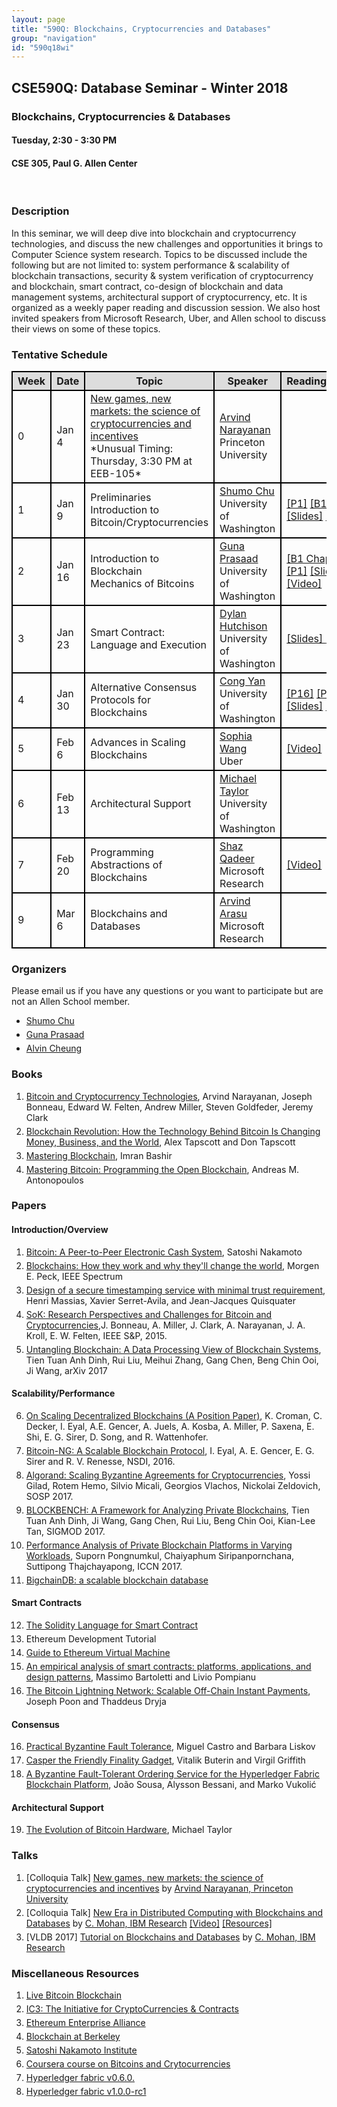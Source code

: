 ```yaml
---
layout: page
title: "590Q: Blockchains, Cryptocurrencies and Databases"
group: "navigation"
id: "590q18wi"
---
```

<style>
 tbody, tr, th, td { border: 2px solid black }
 th { background-color: #ddd }
 .indent, li {margin-top: 5px} 
</style>
## CSE590Q: Database Seminar - Winter 2018
### Blockchains, Cryptocurrencies & Databases
#### Tuesday, 2:30 - 3:30 PM
#### CSE 305, Paul G. Allen Center 
<br>
  
### Description
In this seminar, we will deep dive into blockchain and cryptocurrency technologies, and discuss the new challenges and opportunities it brings to Computer Science system research. Topics to be discussed include the following but are not limited to: system performance & scalability of blockchain transactions, security & system verification of cryptocurrency and blockchain, smart contract,  co-design of blockchain and data management systems, architectural support of cryptocurrency, etc. It is organized as a weekly paper reading and discussion session. We also host invited speakers from Microsoft Research, Uber, and Allen school to discuss their views on some of these topics.

### Tentative Schedule
<table class='schedule'>
  <tr>
    <th>Week</th>
    <th>Date</th>
    <th>Topic</th>
    <th>Speaker</th>
    <th>Reading/Resources</th>
  </tr>
 <tr>
    <td>0</td>  
    <td>Jan 4</td>
    <td><a href='https://www.cs.washington.edu/events/colloquia/details?id=2993'>New games, new markets: the science of cryptocurrencies and incentives</a><br> *Unusual Timing: Thursday, 3:30 PM at EEB-105*</td>
    <td>
     <a href='http://randomwalker.info/'>Arvind Narayanan</a> <br> 
     Princeton University</td>
    <td></td>
  </tr>
  <tr>
    <td>1</td>  
    <td>Jan 9</td>
    <td>Preliminaries <br> Introduction to Bitcoin/Cryptocurrencies</td>
    <td>
     <a href='http://shumochu.com/'>Shumo Chu</a> <br> 
     University of Washington</td>
    <td>
     <a href='https://spectrum.ieee.org/computing/networks/blockchains-how-they-work-and-why-theyll-change-the-world'>[P1]</a>
     <a href='http://bitcoinbook.cs.princeton.edu'>[B1 Chapter 1]</a>
     <a href='https://docs.google.com/presentation/d/1VqtKL0BNiPp15HlJu4aKmA9kIkML_on_iuXSJFdIpLM/edit?usp=sharing'>[Slides]</a>
     <a href='https://www.youtube.com/watch?v=XJ2DakM7pfw&feature=youtu.be'>[Video]</a>
   </td>
  </tr>
  <tr>
    <td>2</td>
    <td>Jan 16</td> 
    <td>
     Introduction to Blockchain <br>
     Mechanics of Bitcoins
   </td>
   <td> 
    <a href='https://homes.cs.washington.edu/~guna/'>Guna Prasaad </a> <br>
    University of Washington
   </td>
   <td>
    <a href='http://bitcoinbook.cs.princeton.edu'>[B1 Chapters 2, 3]</a>
    <a href='https://bitcoin.org/bitcoin.pdf'>[P1]</a>
    <a href='https://homes.cs.washington.edu/~guna/assets/MechanicsBitcoinsBlockchains.pptx'> [Slides] </a>
    <a href='https://www.youtube.com/watch?v=3rDei8f8yEA'> [Video] </a>
   </td>
  </tr>
  <tr>
    <td>3</td>
    <td>Jan 23</td>
    <td>Smart Contract: Language and Execution</td>
    <td><a href='https://www.linkedin.com/in/dylanhutchison/'>Dylan Hutchison</a><br> University of Washington </td>
    <td>
    <a href='https://docs.google.com/presentation/d/16D2lZEEf5MguQYl1bPAhL6ndKuAFAkqIt2uUTr0Tstk/edit?usp=sharing'> [Slides] </a> 
    <a href='https://www.youtube.com/watch?v=GMYkt7Rhmcg'> [Video]</a>
    </td>
  </tr>
  <tr>
    <td>4</td>
    <td>Jan 30</td>
    <td>Alternative Consensus Protocols for Blockchains</td>
    <td><a href='https://homes.cs.washington.edu/~congy/'>Cong Yan</a><br>
    University of Washington
    </td>
    <td><a href='http://pmg.csail.mit.edu/papers/osdi99.pdf'>[P16]</a> 
        <a href='https://arxiv.org/abs/1710.09437'>[P17]</a> 
        <a href='https://arxiv.org/abs/1709.06921'>[P18]</a>
        <a href='https://docs.google.com/presentation/d/1MeORZV8bp-r4pJsMzZtJAlJsPIi7mbV5AAVDBesAB8U/edit?usp=sharing'> [Slides]</a>
        <a href='https://www.youtube.com/watch?v=DPEeY555F70'> [Video]</a>
    </td>
  </tr>
  <tr>
    <td>5</td>
    <td>Feb 6</td>
    <td> Advances in Scaling Blockchains</td>
   <td>
    <a href='http://sophiawang.org/'>Sophia Wang</a> <br> 
    Uber
   </td>  
   <td><a href='https://www.youtube.com/watch?v=I1f2HoBXEbE'>[Video]</a> </td>
  </tr>
  <tr>
    <td>6</td>
    <td>Feb 13</td>
    <td>Architectural Support</td>
    <td>
     <a href='https://www.cs.washington.edu/people/faculty/profmbt'>Michael Taylor</a> <br> 
     University of Washington</td>
    <td></td>
  </tr>
  <tr>
    <td>7</td>
    <td>Feb 20</td>
    <td>Programming Abstractions of Blockchains</td>
    <td><a href='https://www.microsoft.com/en-us/research/people/qadeer/'> Shaz Qadeer</a><br>
    Microsoft Research
    </td>
    <td>
    <a href='https://www.youtube.com/watch?v=dWWmz3faFmQ'> [Video] </a>
    </td>
  </tr> 
  <!--- <tr>
    <td>8</td>
    <td>Feb 27</td>
    <td>Probabilistic Proofs, Zero Knowledge Proofs on Blockchains</td>
    <td> 
     <a href='https://www.microsoft.com/en-us/research/people/srinath/'>Srinath Setty</a> <br> 
      Microsoft Research</td>
    <td></td>
  </tr> --->
  <tr>
    <td>9</td>
    <td>Mar 6</td>
    <td>Blockchains and Databases</td>
    <td>
     <a href='https://www.microsoft.com/en-us/research/people/arvinda/'>Arvind Arasu</a> <br> 
     Microsoft Research </td>
    <td></td>
  </tr> 
</table>

### Organizers
Please email us if you have any questions or you want to participate but are not an Allen School member. 
<ul class='indent'>
 <li><a href='mailto:chushumo@cs.washington.edu'>Shumo Chu</a> </li>
 <li><a href='mailto:guna@cs.washington.edu'>Guna Prasaad</a> </li>
 <li><a href='mailto:akcheung@cs.washington.edu'>Alvin Cheung</a> </li>
</ul>

### Books
<ol class='indent'>
  <li><a href='http://bitcoinbook.cs.princeton.edu/'>Bitcoin and Cryptocurrency Technologies</a>, Arvind Narayanan, Joseph Bonneau, Edward W. Felten, Andrew Miller, Steven Goldfeder, Jeremy Clark </li>
  <li><a href='https://www.amazon.com/Blockchain-Revolution-Technology-Changing-Business/dp/1101980133'> Blockchain Revolution: How the Technology Behind Bitcoin Is Changing Money, Business, and the World</a>, Alex Tapscott and Don Tapscott</li>
  <li><a href='https://www.amazon.com/Mastering-Blockchain-decentralization-cryptography-frameworks/dp/1787125440'> Mastering Blockchain</a>, Imran Bashir </li>
 <li><a href='https://www.amazon.com/Mastering-Bitcoin-Programming-Open-Blockchain/dp/1491954388'>Mastering Bitcoin: Programming the Open Blockchain</a>, Andreas M. Antonopoulos</li>
 </ol>
  
### Papers

#### Introduction/Overview
<ol class='indent'> 
 <li><a href='https://bitcoin.org/bitcoin.pdf'>Bitcoin: A Peer-to-Peer Electronic Cash System</a>, Satoshi Nakamoto</li>
 <li><a href='https://spectrum.ieee.org/computing/networks/blockchains-how-they-work-and-why-theyll-change-the-world'>Blockchains: How they work and why they'll change the world</a>, Morgen E. Peck, IEEE Spectrum</li>
 <li><a href='http://nakamotoinstitute.org/static/docs/secure-timestamping-service.pdf'>Design of a secure timestamping service with minimal trust requirement</a>, Henri Massias, Xavier Serret-Avila, and Jean-Jacques Quisquater</li>
 <li><a href='http://www.ieee-security.org/TC/SP2015/papers-archived/6949a104.pdf'>SoK: Research Perspectives and Challenges for Bitcoin and Cryptocurrencies</a>,J. Bonneau, A. Miller, J. Clark, A. Narayanan, J. A. Kroll, E. W. Felten, IEEE S&P, 2015. </li>
 <li><a href='https://arxiv.org/abs/1708.05665'>Untangling Blockchain: A Data Processing View of Blockchain Systems</a>, Tien Tuan Anh Dinh, Rui Liu, Meihui Zhang, Gang Chen, Beng Chin Ooi, Ji Wang, arXiv 2017</li>
</ol>

#### Scalability/Performance
<ol class='indent' start='6'>
  <li><a href='http://www.initc3.org/files/Scaling2016.pdf'>On Scaling Decentralized Blockchains (A Position Paper)</a>, K. Croman, C. Decker, I. Eyal, A.E. Gencer, A. Juels, A. Kosba, A. Miller, P. Saxena, E. Shi, E. G. Sirer, D. Song, and R. Wattenhofer. </li>
 <li><a href='https://arxiv.org/abs/1510.02037'>Bitcoin-NG: A Scalable Blockchain Protocol</a>, I. Eyal, A. E. Gencer, E. G. Sirer and R. V. Renesse, NSDI, 2016.</li>
 <li><a href='https://people.csail.mit.edu/nickolai/papers/gilad-algorand.pdf'>Algorand: Scaling Byzantine Agreements
for Cryptocurrencies</a>, Yossi Gilad, Rotem Hemo, Silvio Micali, Georgios Vlachos, Nickolai Zeldovich, SOSP 2017.</li>
 <li><a href='https://arxiv.org/abs/1703.04057'>BLOCKBENCH: A Framework for Analyzing Private Blockchains</a>, Tien Tuan Anh Dinh, Ji Wang, Gang Chen, Rui Liu, Beng Chin Ooi, Kian-Lee Tan, SIGMOD 2017.</li>
 <li><a href='http://ieeexplore.ieee.org/abstract/document/8038517/'>Performance Analysis of Private Blockchain Platforms in Varying Workloads</a>, Suporn Pongnumkul, Chaiyaphum Siripanpornchana, Suttipong Thajchayapong, ICCN 2017.</li>
 <li><a href='https://github.com/bigchaindb/bigchaindb'>BigchainDB: a scalable blockchain database</a></li>
</ol>

#### Smart Contracts
<ol class='indent' start='12'>
<li><a href='http://solidity.readthedocs.io/en/latest/'>The Solidity Language for Smart Contract</a></li>
<li><a herf='https://github.com/ethereum/wiki/wiki/Ethereum-Development-Tutorial'> Ethereum Development Tutorial</a></li>
<li><a href='https://github.com/CoinCulture/evm-tools/blob/master/analysis/guide.md'>Guide to Ethereum Virtual Machine</a></li>
<li><a href='https://arxiv.org/pdf/1703.06322.pdf'>An empirical analysis of smart contracts: platforms, applications, and design patterns</a>, Massimo Bartoletti and Livio Pompianu</li>
<li><a href='https://lightning.network/lightning-network-paper.pdf'>The Bitcoin Lightning Network: Scalable Off-Chain Instant Payments</a>, Joseph Poon and Thaddeus Dryja</li>
</ol>

#### Consensus
<ol class='indent' start='16'>
 <li><a href='http://pmg.csail.mit.edu/papers/osdi99.pdf'>
 Practical Byzantine Fault Tolerance</a>, Miguel Castro and Barbara Liskov</li>
 <li> <a href='https://arxiv.org/abs/1710.09437'>Casper the Friendly Finality Gadget</a>, Vitalik Buterin and Virgil Griffith</li>
 <li> <a href='https://arxiv.org/abs/1709.06921'>A Byzantine Fault-Tolerant Ordering Service for the Hyperledger Fabric Blockchain Platform</a>, João Sousa, Alysson Bessani,  and Marko Vukolić</li>
</ol>

#### Architectural Support
<ol class='indent' start='19'>
 <li><a href='http://cseweb.ucsd.edu/~mbtaylor/papers/Taylor_Bitcoin_IEEE_Computer_2017.pdf'>
 The Evolution of Bitcoin
Hardware</a>, Michael Taylor</li>
</ol>
  
### Talks
<ol class='indent'>
  <li> [Colloquia Talk] <a href='https://www.cs.washington.edu/events/colloquia/details?id=2993'>New games, new markets: the science of cryptocurrencies and incentives</a> by <a href='http://randomwalker.info/'>Arvind Narayanan, Princeton University</a> </li>
  <li> [Colloquia Talk] <a href='https://www.cs.washington.edu/events/colloquia/search/details?id=2991'>New Era in Distributed Computing with Blockchains and Databases</a> by <a href='http://researcher.watson.ibm.com/researcher/view.php?person=us-cmohan'>C. Mohan, IBM Research</a> <a href='https://www.youtube.com/watch?v=Xq_25us15J8'>[Video]</a> <a href='https://www.facebook.com/notes/mohan-c-mohan/permissioned-blockchains-and-databases/10155027556287295'>[Resources]</a> </li>
  <li> [VLDB 2017] <a href='https://drive.google.com/file/d/0B7lNUaak0bK1ZDhkak05VHA0d00/view'>Tutorial on Blockchains and Databases</a> by <a href='http://researcher.watson.ibm.com/researcher/view.php?person=us-cmohan'>C. Mohan, IBM Research</a> </li>
</ol>
  
### Miscellaneous Resources
<ol class='indent'>
 <li> <a href='https://blockchain.info/'> Live Bitcoin Blockchain </a> </li>
 <li> <a href='http://www.initc3.org/'>IC3: The Initiative for CryptoCurrencies & Contracts</a> </li>
 <li> <a href='https://entethalliance.org/'>Ethereum Enterprise Alliance</a> </li>
 <li> <a href='https://blockchain.berkeley.edu/'> Blockchain at Berkeley </a> </li>
 <li> <a href='http://nakamotoinstitute.org/'> Satoshi Nakamoto Institute </a> </li>
 <li> <a href='https://www.coursera.org/learn/cryptocurrency'>Coursera course on Bitcoins and Crytocurrencies</a></li>
<li> <a href='https://github.com/hyperledger/fabric/releases/tag/v0.6.0-preview'>Hyperledger fabric v0.6.0.</a></li>
<li> <a href='https://github.com/hyperledger/fabric/releases/tag/v1.0.0-rc1'>Hyperledger fabric v1.0.0-rc1</a></li>
<ol>
